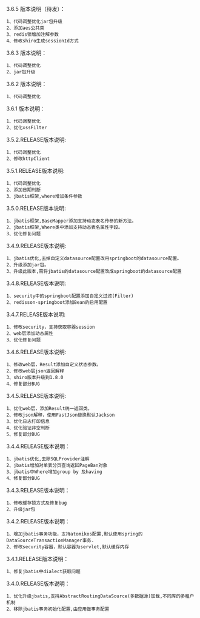 3.6.5 版本说明（待发）：

    1、代码调整优化jar包升级
    2、添加aes公共类
    3、redis锁增加注解参数
    4、修改shiro生成sessionId方式

3.6.3 版本说明：

    1、代码调整优化
    2、jar包升级

3.6.2 版本说明：

    1、代码调整优化
    

3.6.1 版本说明：

    1、代码调整优化
    2、优化xssFilter

3.5.2.RELEASE版本说明:

    1、代码调整优化
    2、修改httpClient
3.5.1.RELEASE版本说明:

    1、代码调整优化
    2、添加日期判断
    3、jbatis框架,where增加条件参数

3.5.0.RELEASE版本说明:

    1、jbatis框架,BaseMapper添加支持动态表名传参的新方法。
    2、jbatis框架,Where类中添加支持动态表名属性字段。
    3、优化修复问题
    
3.4.9.RELEASE版本说明:

    1、jbatis优化,去掉自定义datasource配置改用springboot的datasource配置。
    2、升级添加jar包。
    3、升级此版本,需将jbatis的datasource配置改成springboot的datasource配置
    
3.4.8.RELEASE版本说明:

    1、security中的springboot配置添加自定义过滤(Filter)
    2、redisson-springboot添加Bean的启用配置
    
    
3.4.7.RELEASE版本说明:

    1、修改security，支持获取容器session
    2、web层添加动态属性
    3、优化修复问题
    
3.4.6.RELEASE版本说明:

    1、修改web层，Result添加自定义状态参数。
    2、修改web层json返回解释
    3、shiro版本升级到1.8.0
    4、修复部分BUG
    
3.4.5.RELEASE版本说明:

    1、优化web层，添加Result统一返回类。
    2、修改json解释，使用FastJson替换默认Jackson
    3、优化日志打印信息
    4、优化验证非空判断
    5、修复部分BUG
   
3.4.4.RELEASE版本说明：

    1、jbatis优化,去除SQLProvider注解
    2、jbatis增加对单表分页查询返回PageBan对象
    3、jbatis中Where增加group by 及having
    4、修复部分BUG
3.4.3.RELEASE版本说明：

    1、修改缓存锁方式及修复bug
    2、升级jar包
    
3.4.2.RELEASE版本说明：

    1、增加jbatis事务功能，支持atomikos配置,默认使用spring的DataSourceTransactionManager事务.
    2、修改security容器，默认容器为servlet,默认缓存内存

3.4.1.RELEASE版本说明：

    1、修复jbatis中dialect获取问题

3.4.0.RELEASE版本说明：

    1、优化升级jbatis,支持AbstractRoutingDataSource(多数据源)加载,不同库的多租户机制
    2、移除jbatis事务初始化配置,由应用做事务配置